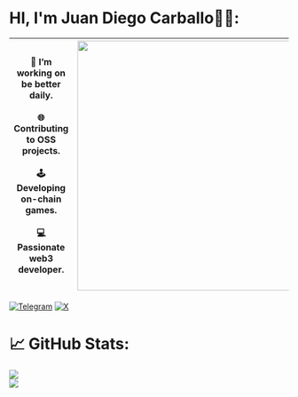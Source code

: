 # HI, I'm Juan Diego Carballo🥷🏼:

| 🌱 I’m working on be better daily. <br><br> 🌐 Contributing to OSS projects.<br><br> 🕹️ Developing on-chain games. <br><br> 💻 Passionate web3 developer. | <img src="https://github.com/juandiegocv27/juandiegocv27/assets/101369290/326b9311-c256-434c-8d56-42c75d751d9f" width="450"/> |
| --- | --- |

[![Telegram](https://img.shields.io/badge/Telegram-%232CA5E0.svg?logo=telegram&logoColor=white)](https://t.me/JuanDixCode)
[![X](https://img.shields.io/badge/X-Follow%20%40JuanDixCode-%23000000.svg?logo=data:image/png;base64,<Base64-encoded-image>&logoColor=white)](https://x.com/JuanDixCode)

# 📈 GitHub Stats:

![](https://github-readme-streak-stats.herokuapp.com/?user=juandiegocv27&theme=midnight-purple&hide_border=false)<br>
![](https://github-readme-stats.vercel.app/api/top-langs/?username=juandiegocv27&theme=midnight-purple&hide_border=false&include_all_commits=true&count_private=true&layout=compact)
